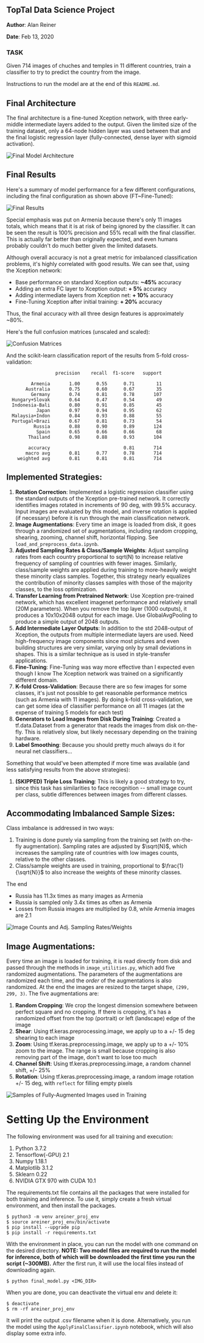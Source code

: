 ## TopTal Data Science Project
__Author__: Alan Reiner 

__Date__: Feb 13, 2020

### TASK

Given 714 images of chuches and temples in 11 different countries, train a classifier to try to predict the country from the image.

Instructions to run the model are at the end of this `README.md`.

## Final Architecture

The final architecture is a fine-tuned Xception network, with three early-middle intermediate layers added to the output.  Given the limited size of the training dataset, only a 64-node hidden layer was used between that and the final logistic regression layer (fully-connected, dense layer with sigmoid activation).

![Final Model Architecture](present_imgs/final_architecture_diagram.png)

## Final Results

Here's a summary of model performance for a few different configurations, including the final configuration as shown above (FT~Fine-Tuned):

![Final Results](present_imgs/results_table.png)

Special emphasis  was put on Armenia because there's only 11 images totals, which means that it is at risk of being ignored by the classifier.  It can be seen the result is 100% precision and 55% recall with the final classifier.  This is actually far better than originally expected, and even humans probably couldn't do much better given the limited datasets.

Although overall accuracy is not a great metric for imbalanced classification problems, it's highly correlated with good results.  We can see that, using the Xception network:

* Base performance on standard Xception outputs: **~45%** accuracy
* Adding an extra FC layer to Xception output:   **+ 5%** accuracy
* Adding intermediate layers from Xception net:  **+ 10%** accuracy
* Fine-Tuning Xception after initial training:   **+ 20%** accuracy 

Thus, the final accuracy with all three design features is approximately ~80%.

Here's the full confusion matrices (unscaled and scaled):

![Confusion Matrices](present_imgs/fine_tuned_confusion_matrices.png)

And the scikit-learn classification report of the results from 5-fold cross-validation:

```
                  precision    recall  f1-score   support
  
         Armenia       1.00      0.55      0.71        11
       Australia       0.75      0.60      0.67        35
         Germany       0.74      0.81      0.78       107
  Hungary+Slovak       0.64      0.47      0.54        49
  Indonesia-Bali       0.80      0.91      0.85        45
           Japan       0.97      0.94      0.95        62
  Malaysia+Indon       0.84      0.93      0.88        55
  Portugal+Brazi       0.67      0.81      0.73        54
          Russia       0.88      0.90      0.89       124
           Spain       0.65      0.66      0.66        68
        Thailand       0.98      0.88      0.93       104
  
        accuracy                           0.81       714
       macro avg       0.81      0.77      0.78       714
    weighted avg       0.81      0.81      0.81       714
```

## __Implemented Strategies__:

1. __Rotation Correction__:  Implemented a logistic regression classifier using the standard outputs of the Xception pre-trained network.  It correctly identifies images rotated in increments of 90 deg, with 99.5% accuracy.  Input images are evaluated by this model, and inverse rotation is applied (if necessary) before it is run through the main classification network.
2. __Image Augmentations__:  Every time an image is loaded from disk, it goes through a randomized set of augmentations, including random cropping, shearing, zooming, channel shift, horizontal flipping.  See `load_and_preprocess_data.ipynb`.
3. __Adjusted Sampling Rates & Class/Sample Weights__: Adjust sampling rates from each country proportional to sqrt(N) to increase relative frequency of sampling of countries with fewer images.  Similarly, class/sample weights are applied during training to more-heavily weight these minority class samples.  Together, this strategy nearly equalizes the contribution of minority classes samples with those of the majority classes, to the loss optimization.
5. __Transfer Learning from Pretrained Network__:  Use Xception pre-trained network, which has excellent imagenet performance and relatively small (20M parameters).  When you remove the top layer (1000 outputs), it produces a 10x10x2048 output for each image.  Use GlobalAvgPooling to produce a simple output of 2048 outputs.
6. __Add Intermediate Layer Outputs__:  In addition to the std 2048-output of Xception, the outputs from multiple intermediate layers are used.  Need high-frequency image components since most pictures and even building structures are very similar, varying only by small deviations in shapes.  This is a similar technique as is used in style-transfer applications.
8. __Fine-Tuning__:  Fine-Tuning was way more effective than I expected even though I know The Xception network was trained on a significantly different domain. 
7. __K-fold Cross-Validation__: Because there are so few images for some classes, it's just not possible to get reasonable performance metrics (such as Armenia with 11 images).  By doing k-fold cross-validation, we can get some idea of classifier performance on all 11 images (at the expense of training 5 models for each test)
1. __Generators to Load Images from Disk During Training__: Created a tf.data.Dataset from a generator that reads the images from disk on-the-fly.  This is relatively slow, but likely necessary depending on the training hardware.
8. __Label Smoothing__: Because you should pretty much always do it for neural net classifiers...

Something that would've been attempted if more time was available (and less satisfying results from the above strategies):

1. __(SKIPPED) Triple Loss Training__: This is likely a good strategy to try, since this task has similarities to face recognition -- small image count per class, subtle differences between images from different classes.

## __Accommodating Imbalanced Sample Sizes__:

Class imbalance is addressed in two ways:

1. Training is done purely via sampling from the training set (with on-the-fly augmentation).  Sampling rates are adjusted by $\sqrt{N}$, which increases the sampling rate of countries with low images counts, relative to the other classes. 
2. Class/sample weights are used in training, proportional to $\frac{1}{\sqrt{N}}$ to also increase the weights of these minority classes.

The end

* Russia has 11.3x times as many images as Armenia
* Russia is sampled only 3.4x times as often as Armenia 
* Losses from Russia images are multiplied by 0.8, while Armenia images are 2.1

![Image Counts and Adj. Sampling Rates/Weights](present_imgs/img_counts_probs_wgts.png)

## __Image Augmentations__:

Every time an image is loaded for training, it is read directly from disk and passed through the methods in `image_utilities.py`, which add five randomized augmentations.  The parameters of the augmentations are randomized each time, and the *order* of the augmentations is also randomized.  At the end the images are resized to the target shape, `(299, 299, 3)`.  The five augmentations are:
1. __Random Cropping__:  We crop the longest dimension somewhere between perfect square and no cropping.  If there is cropping, it's has a randomized offset from the top (portrait) or left (landscape) edge of the image
2. __Shear__:  Using tf.keras.preprocessing.image, we apply up to a +/- 15 deg shearing to each image
3. __Zoom__:  Using tf.keras.preprocessing.image, we apply up to a +/- 10% zoom to the image.  The range is small because cropping is also removing part of the image, don't want to lose too much
4. __Channel Shift__:  Using tf.keras.preprocessing.image, a random channel shift, +/- 25%
5. __Rotation__:  Using tf.keras.preprocessing.image, a random image rotation +/- 15 deg, with `reflect` for filling empty pixels


![Samples of Fully-Augmented Images used in Training](present_imgs/img_augmentations_example.png)



# Setting Up the Environment

The following environment was used for all training and execution:

1. Python 3.7.2
2. Tensorflow(-GPU) 2.1
3. Numpy 1.18.1
3. Matplotlib 3.1.2
4. Sklearn 0.22
5. NVIDIA GTX 970 with CUDA 10.1

The requirements.txt file contains all the packages that were installed for both training and inference.  To use it, simply create a fresh virtual environment, and then install the packages.

```
$ python3 -m venv areiner_proj_env
$ source areiner_proj_env/bin/activate
$ pip install --upgrade pip
$ pip install -r requirements.txt
```

With the environment in place, you can run the model with one command on the desired directory.  **NOTE: Two model files are required to run the model for inference, both of which will be downloaded the first time you run the script (~300MB).** After the first run, it will use the local files instead of downloading again.

```
$ python final_model.py <IMG_DIR>
```

When you are done, you can deactivate the virtual env and delete it:

```
$ deactivate
$ rm -rf areiner_proj_env
```

It will print the output .csv filename when it is done.  Alternatively, you run the model using the `ApplyFinalClassifier.ipynb` notebook, which will also display some extra info.











